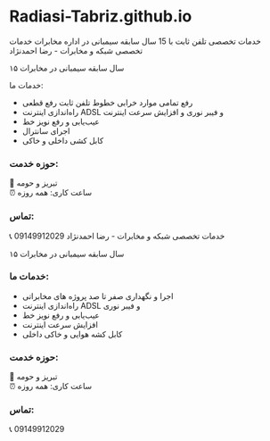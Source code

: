 # Radiasi-Tabriz.github.io
خدمات تخصصی تلفن ثابت با 15 سال سابقه سیمبانی در اداره مخابرات خدمات تخصصی شبکه و مخابرات - رضا احمدنژاد

 ۱۵ سال سابقه سیمبانی در مخابرات 

خدمات ما:
- رفع تمامی موارد خرابی خطوط تلفن ثابت رفع قطعی
- راه‌اندازی اینترنت ADSL و فیبر نوری و افزایش سرعت اینترنت 
- عیب‌یابی و رفع نویز خط
- اجرای سانترال
- کابل کشی داخلی و خاکی

### حوزه خدمت:
:round_pushpin: تبریز و حومه  
:alarm_clock: ساعت کاری: همه روزه
### تماس:
:telephone_receiver: 09149912029 خدمات تخصصی شبکه و مخابرات - رضا احمدنژاد

 ۱۵ سال سابقه سیمبانی در مخابرات 

### خدمات ما:
- اجرا و نگهداری صفر تا صد پروژه های مخابراتی
- راه‌اندازی اینترنت ADSL و فیبر نوری  
- عیب‌یابی و رفع نویز خط
- افزایش سرعت اینترنت
- ‌کابل کشه هوایی و خاکی داخلی

### حوزه خدمت:
:round_pushpin: تبریز و حومه  
:alarm_clock: ساعت کاری: همه روزه
### تماس:
:telephone_receiver: 09149912029
